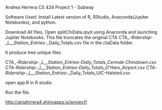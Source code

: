 Andrea Herrera 
CS 424 Project 1 - Subway

Software Used: 
Install Latest version of R, RStudio, Anaconda(Jupiter Notebooks), and python. 

Download All files, 
Open splitChiData.ipyd using Anaconda and launching Jupiter Notebooks. This file truncates the original CTA CTA_-_Ridership_-__L__Station_Entries_-_Daily_Totals.csv file in the ctaData folder. 

It produce tree unique files 

CTA_-_Ridership_-__L__Station_Entries_-_Daily_Totals_Cermak-Chinatown.csv
CTA_-_Ridership_-__L__Station_Entries_-_Daily_Totals_O'Hare_Airport.csv
CTA_-_Ridership_-__L__Station_Entries_-_Daily_Totals_UIC-Halsted.csv

open app.R in R studio 

Run the file.

http://aniahrrera4.shinyapps.io/project1 
